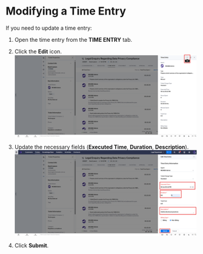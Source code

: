 # Modifying a Time Entry

If you need to update a time entry:

1. Open the time entry from the **TIME ENTRY** tab.  
2. Click the **Edit** icon.  
   ![Modify-Time-Entry-Image](../../assets/images/modify-time-entry/modify-time-entry-1.png)

3. Update the necessary fields (**Executed Time**, **Duration**, **Description**).  
   ![Modify-Time-Entry-Image](../../assets/images/modify-time-entry/modify-time-entry-2.png)

4. Click **Submit**.
